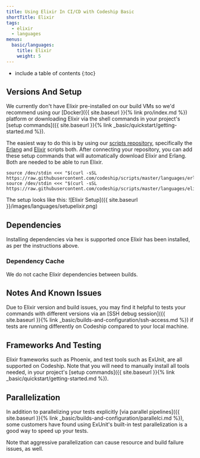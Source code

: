 ```yaml
---
title: Using Elixir In CI/CD with Codeship Basic
shortTitle: Elixir
tags:
  - elixir
  - languages
menus:
  basic/languages:
    title: Elixir
    weight: 5
---
```


* include a table of contents
{:toc}

## Versions And Setup

We currently don't have Elixir pre-installed on our build VMs so we'd recommend using our [Docker]({{ site.baseurl }}{% link pro/index.md %}) platform or downloading Elixir via the shell commands in your project's [setup commands]({{ site.baseurl }}{% link _basic/quickstart/getting-started.md %}).

The easiest way to do this is by using our [scripts repository](https://github.com/codeship/scripts), specifically the [Erlang](https://github.com/codeship/scripts/blob/master/languages/erlang.sh) and [Elixir](https://github.com/codeship/scripts/blob/master/languages/elixir.sh) scripts both. After connecting your repository, you can add these setup commands that will automatically download Elixir and Erlang. Both are needed to be able to run Elixir.

```
source /dev/stdin <<< "$(curl -sSL https://raw.githubusercontent.com/codeship/scripts/master/languages/erlang.sh)"
source /dev/stdin <<< "$(curl -sSL https://raw.githubusercontent.com/codeship/scripts/master/languages/elixir.sh)"
```

The setup looks like this:
![Elixir Setup]({{ site.baseurl }}/images/languages/setupelixir.png)

## Dependencies

Installing dependencies via hex is supported once Elixir has been installed, as per the instructions above.

### Dependency Cache

We do not cache Elixir dependencies between builds.

## Notes And Known Issues

Due to Elixir version and build issues, you may find it helpful to tests your commands with different versions via an [SSH debug session]({{ site.baseurl }}{% link _basic/builds-and-configuration/ssh-access.md %}) if tests are running differently on Codeship compared to your local machine.

## Frameworks And Testing

Elixir frameworks such as Phoenix, and test tools
such as ExUnit, are all supported on Codeship. Note that you will need to manually install all tools needed, in your project's [setup commands]({{ site.baseurl }}{% link _basic/quickstart/getting-started.md %}).

## Parallelization

In addition to parallelizing your tests explicitly [via parallel pipelines]({{ site.baseurl }}{% link _basic/builds-and-configuration/parallelci.md %}), some customers have found using ExUnit's built-in test parallelization is a good way to speed up your tests.

Note that aggressive parallelization can cause resource and build failure issues, as well.
